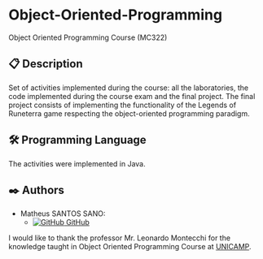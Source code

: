 # Object-Oriented-Programming
Object Oriented Programming Course (MC322)

## 📋 Description
Set of activities implemented during the course: all the laboratories, the code implemented during the course exam and the final project. The final project consists of implementing the functionality of the Legends of Runeterra game respecting the object-oriented programming paradigm.

## 🛠️ Programming Language

The activities were implemented in Java.

## ✒️ Authors

- Matheus SANTOS SANO:
    - [![GitHub](https://i.stack.imgur.com/tskMh.png) GitHub](https://github.com/matsano)

I would like to thank the professor Mr. Leonardo Montecchi for the knowledge taught in Object Oriented Programming Course at [UNICAMP](https://www.unicamp.br/unicamp/).
